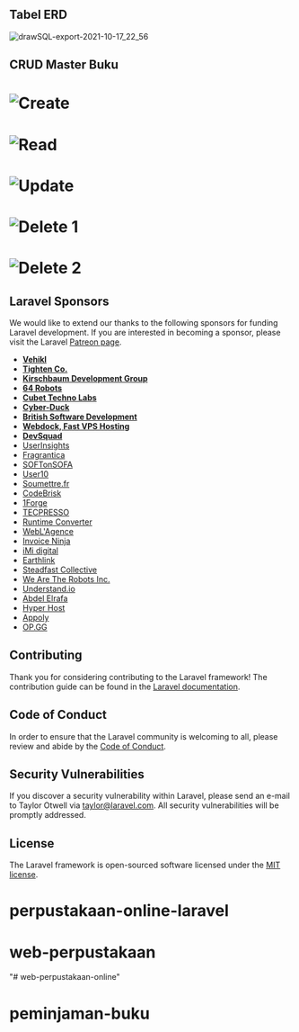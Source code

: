 ## Tabel ERD 
![drawSQL-export-2021-10-17_22_56](https://user-images.githubusercontent.com/68288783/137865093-52bfc5c1-0df6-4415-a1f9-8ff3c976a979.png)

## CRUD Master Buku
# ![Create](https://user-images.githubusercontent.com/68288783/137865294-870e07a3-1d15-482b-93ba-04cfeec15d12.PNG)
# ![Read](https://user-images.githubusercontent.com/68288783/137865318-429527e0-ee9c-46a7-9436-ea4981db9c4c.PNG)
# ![Update](https://user-images.githubusercontent.com/68288783/137865333-74624c78-de3f-4020-873f-69db79273da1.PNG)
# ![Delete 1](https://user-images.githubusercontent.com/68288783/137865348-85cb8c4f-61a6-4028-82d2-58b99cbd2f51.PNG)
# ![Delete 2](https://user-images.githubusercontent.com/68288783/137865357-4b6d9ab6-194f-43a6-a9a2-b49c2e766b63.PNG)

## Laravel Sponsors

We would like to extend our thanks to the following sponsors for funding Laravel development. If you are interested in becoming a sponsor, please visit the Laravel [Patreon page](https://patreon.com/taylorotwell).

- **[Vehikl](https://vehikl.com/)**
- **[Tighten Co.](https://tighten.co)**
- **[Kirschbaum Development Group](https://kirschbaumdevelopment.com)**
- **[64 Robots](https://64robots.com)**
- **[Cubet Techno Labs](https://cubettech.com)**
- **[Cyber-Duck](https://cyber-duck.co.uk)**
- **[British Software Development](https://www.britishsoftware.co)**
- **[Webdock, Fast VPS Hosting](https://www.webdock.io/en)**
- **[DevSquad](https://devsquad.com)**
- [UserInsights](https://userinsights.com)
- [Fragrantica](https://www.fragrantica.com)
- [SOFTonSOFA](https://softonsofa.com/)
- [User10](https://user10.com)
- [Soumettre.fr](https://soumettre.fr/)
- [CodeBrisk](https://codebrisk.com)
- [1Forge](https://1forge.com)
- [TECPRESSO](https://tecpresso.co.jp/)
- [Runtime Converter](http://runtimeconverter.com/)
- [WebL'Agence](https://weblagence.com/)
- [Invoice Ninja](https://www.invoiceninja.com)
- [iMi digital](https://www.imi-digital.de/)
- [Earthlink](https://www.earthlink.ro/)
- [Steadfast Collective](https://steadfastcollective.com/)
- [We Are The Robots Inc.](https://watr.mx/)
- [Understand.io](https://www.understand.io/)
- [Abdel Elrafa](https://abdelelrafa.com)
- [Hyper Host](https://hyper.host)
- [Appoly](https://www.appoly.co.uk)
- [OP.GG](https://op.gg)

## Contributing

Thank you for considering contributing to the Laravel framework! The contribution guide can be found in the [Laravel documentation](https://laravel.com/docs/contributions).

## Code of Conduct

In order to ensure that the Laravel community is welcoming to all, please review and abide by the [Code of Conduct](https://laravel.com/docs/contributions#code-of-conduct).

## Security Vulnerabilities

If you discover a security vulnerability within Laravel, please send an e-mail to Taylor Otwell via [taylor@laravel.com](mailto:taylor@laravel.com). All security vulnerabilities will be promptly addressed.

## License

The Laravel framework is open-sourced software licensed under the [MIT license](https://opensource.org/licenses/MIT).
# perpustakaan-online-laravel

# web-perpustakaan

"# web-perpustakaan-online" 
# peminjaman-buku

